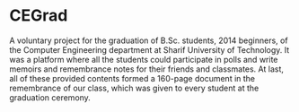 # CEGrad
A voluntary project for the graduation of B.Sc. students, 2014 beginners, of the Computer Engineering department at Sharif University of Technology. It was a platform where all the students could participate in polls and write memoirs and remembrance notes for their friends and classmates. At last, all of these provided contents formed a 160-page document in the remembrance of our class, which was given to every student at the graduation ceremony.

